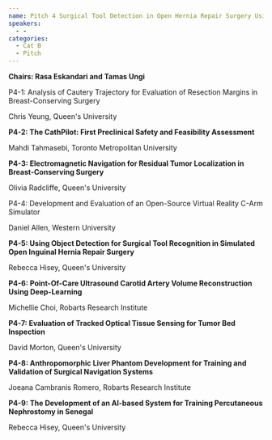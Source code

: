 ```yaml
---
name: Pitch 4 Surgical Tool Detection in Open Hernia Repair Surgery Using Deep Neural Networks
speakers:
  - -
categories:
  - Cat B
  - Pitch
---
```


**Chairs: Rasa Eskandari and Tamas Ungi**

P4-1: Analysis of Cautery Trajectory for Evaluation of Resection Margins in Breast-Conserving Surgery

Chris Yeung, Queen's University 

**P4-2: The CathPilot: First Preclinical Safety and Feasibility Assessment**

Mahdi Tahmasebi, Toronto Metropolitan University 

**P4-3: Electromagnetic Navigation for Residual Tumor Localization in Breast-Conserving Surgery**

Olivia Radcliffe, Queen's University 

P4-4: Development and Evaluation of an Open-Source Virtual Reality C-Arm Simulator

Daniel Allen, Western University 

**P4-5: Using Object Detection for Surgical Tool Recognition in Simulated Open Inguinal Hernia Repair Surgery**

Rebecca Hisey, Queen's University 

**P4-6: Point-Of-Care Ultrasound Carotid Artery Volume Reconstruction Using Deep-Learning**

Michellie Choi, Robarts Research Institute 

**P4-7: Evaluation of Tracked Optical Tissue Sensing for Tumor Bed Inspection**

David Morton, Queen's University 

**P4-8: Anthropomorphic Liver Phantom Development for Training and Validation of Surgical Navigation Systems**

Joeana Cambranis Romero, Robarts Research Institute 

**P4-9: The Development of an AI-based System for Training Percutaneous Nephrostomy in Senegal**

Rebecca Hisey, Queen's University 


